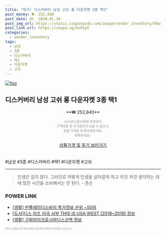 ```yaml
--- 
title: "특가! 디스커버리 남성 고쉬 롱 다운자켓 3종 택1" 
post_money: ₩. 252,840 
post_date: dt. 2020.01.30 
post_img_url: https://static.coupangcdn.com/image/vendor_inventory/99a4/8839011a0131eb9a4e0b85dce01f4a820dca246207158bd839050d27195e.jpg 
post_link_url: https://coupa.ng/bnFLpY 
categories: 
  - vendor_inventory 
tags: 
  - 남성 
  - 3종 
  - 디스커버리 
  - 택1 
  - 다운자켓 
  - 고쉬 
--- 
```

[![foo](https://static.coupangcdn.com/image/vendor_inventory/99a4/8839011a0131eb9a4e0b85dce01f4a820dca246207158bd839050d27195e.jpg)](https://coupa.ng/bnFLpY) 

## 디스커버리 남성 고쉬 롱 다운자켓 3종 택1 
<p style="text-align: center;">**₩ 252,840**</p> 
<p style="text-align: center;"><span style="color: #898c8f; font-family: Georgia,Times,serif; font-size: 0.75em;">2020년01월30일에 작성되어, <br>가격변동 및 추가할인이 있을 수 있으니,<br> 상품 가격을 꼭!확인해주세요.<br>행복하세요~</span> 
</p>	 
<div markdown="0" style="text-align: center;"><a href="https://coupa.ng/bnFLpY" class="btn btn--success">상품가격 및 후기 보러가기</a></div> 
<br><br> 
  #남성 #3종 #디스커버리 #택1 #다운자켓 #고쉬 
<hr> 

> 인생은 길지 않다. 그러므로 어떻게 인생을 살아갈까 하고 이것 저것 생각하는 데에 많은 시간을 소비해서는 안 된다. - 존슨 


### POWER LINK

* <a href="https://blog.naver.com/sakai111/221777210414" target="_blank"> [생활] 빈폴레이디스바지 특가정보 순위 ~50위</a>
* <a href="https://blog.naver.com/sakai111/221773845587" target="_blank">[도서]디스 이즈 미국 서부 THIS IS USA WEST (2018~2019) 정보</a>
* <a href="https://blog.naver.com/sakai111/221759581568" target="_blank"> [생활] 구찌마이크로시마디스코백 정보 </a>

<span style="color: #898c8f; font-family: Georgia,Times,serif; font-size: 0.55em;">파트너스활동으로 작성자에게 일정액의 커미션이 제공될수 있습니다.</span> 
